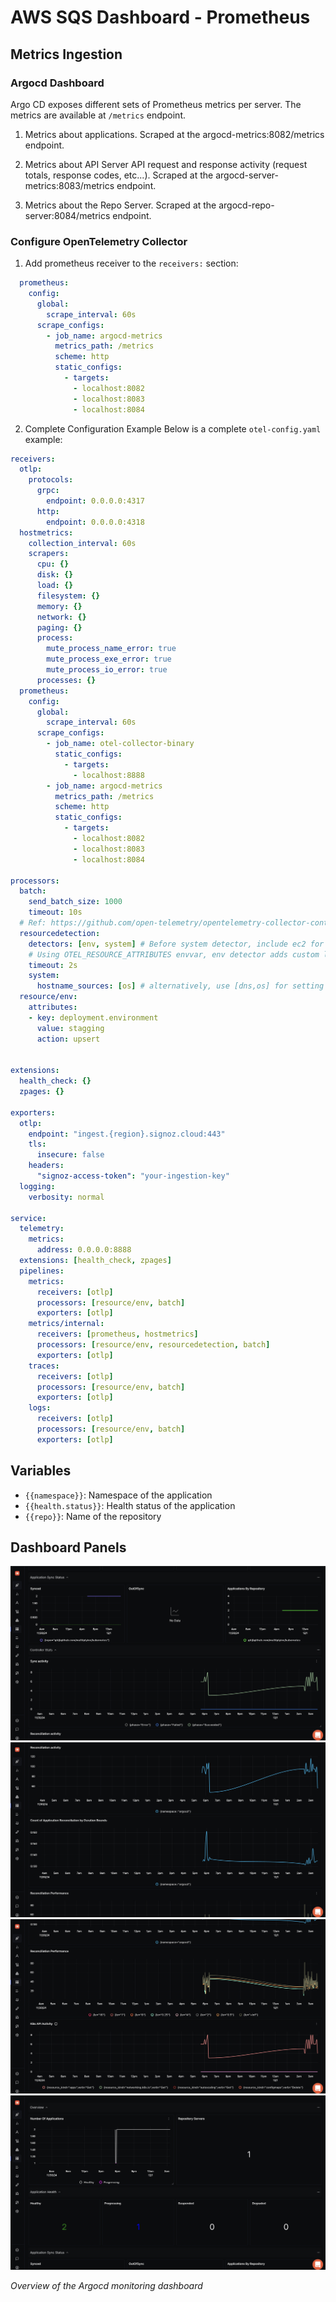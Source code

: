 # AWS SQS Dashboard - Prometheus

## Metrics Ingestion

### Argocd Dashboard
Argo CD exposes different sets of Prometheus metrics per server. The metrics are available at `/metrics` endpoint.
1. Metrics about applications. Scraped at the argocd-metrics:8082/metrics endpoint.
2. Metrics about API Server API request and response activity (request totals, response codes, etc...). Scraped at the argocd-server-metrics:8083/metrics endpoint.

3. Metrics about the Repo Server. Scraped at the argocd-repo-server:8084/metrics endpoint.


### Configure OpenTelemetry Collector

1. Add prometheus receiver to the `receivers:` section:

```yaml
  prometheus:
    config:
      global:
        scrape_interval: 60s
      scrape_configs:
        - job_name: argocd-metrics
          metrics_path: /metrics
          scheme: http
          static_configs:
            - targets:
              - localhost:8082
              - localhost:8083
              - localhost:8084
```

2. Complete Configuration Example
Below is a complete `otel-config.yaml` example:

```yaml
receivers:
  otlp:
    protocols:
      grpc:
        endpoint: 0.0.0.0:4317
      http:
        endpoint: 0.0.0.0:4318
  hostmetrics:
    collection_interval: 60s
    scrapers:
      cpu: {}
      disk: {}
      load: {}
      filesystem: {}
      memory: {}
      network: {}
      paging: {}
      process:
        mute_process_name_error: true
        mute_process_exe_error: true
        mute_process_io_error: true
      processes: {}
  prometheus:
    config:
      global:
        scrape_interval: 60s
      scrape_configs:
        - job_name: otel-collector-binary
          static_configs:
            - targets:
              - localhost:8888
        - job_name: argocd-metrics
          metrics_path: /metrics
          scheme: http
          static_configs:
            - targets:
              - localhost:8082
              - localhost:8083
              - localhost:8084

processors:
  batch:
    send_batch_size: 1000
    timeout: 10s
  # Ref: https://github.com/open-telemetry/opentelemetry-collector-contrib/blob/main/processor/resourcedetectionprocessor/README.md
  resourcedetection:
    detectors: [env, system] # Before system detector, include ec2 for AWS, gcp for GCP and azure for Azure.
    # Using OTEL_RESOURCE_ATTRIBUTES envvar, env detector adds custom labels.
    timeout: 2s
    system:
      hostname_sources: [os] # alternatively, use [dns,os] for setting FQDN as host.name and os as fallback
  resource/env:
    attributes:
    - key: deployment.environment
      value: stagging
      action: upsert


extensions:
  health_check: {}
  zpages: {}

exporters:
  otlp:
    endpoint: "ingest.{region}.signoz.cloud:443"
    tls:
      insecure: false
    headers:
      "signoz-access-token": "your-ingestion-key"
  logging:
    verbosity: normal

service:
  telemetry:
    metrics:
      address: 0.0.0.0:8888
  extensions: [health_check, zpages]
  pipelines:
    metrics:
      receivers: [otlp]
      processors: [resource/env, batch]
      exporters: [otlp]
    metrics/internal:
      receivers: [prometheus, hostmetrics]
      processors: [resource/env, resourcedetection, batch]
      exporters: [otlp]
    traces:
      receivers: [otlp]
      processors: [resource/env, batch]
      exporters: [otlp]
    logs:
      receivers: [otlp]
      processors: [resource/env, batch]
      exporters: [otlp]
```

## Variables

- `{{namespace}}`: Namespace of the application
- `{{health.status}}`: Health status of the application
- `{{repo}}`: Name of the repository

## Dashboard Panels

![Argocd Dashboard Overview](assets/argocd-1.png)
![Argocd Dashboard Overview](assets/argocd-2.png)
![Argocd Dashboard Overview](assets/argocd-3.png)
![Argocd Dashboard Overview](assets/argocd-4.png)

*Overview of the Argocd monitoring dashboard*
